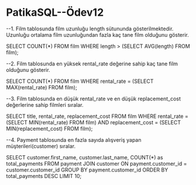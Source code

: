 # PatikaSQL--Ödev12

--1. Film tablosunda film uzunluğu length sütununda gösterilmektedir. Uzunluğu ortalama film uzunluğundan fazla kaç tane film olduğunu gösterir.

SELECT COUNT(*) FROM film WHERE length > (SELECT AVG(length) FROM film);

--2. Film tablosunda en yüksek rental_rate değerine sahip kaç tane film olduğunu gösterir.

SELECT COUNT(*) FROM film WHERE rental_rate = (SELECT MAX(rental_rate) FROM film);

--3. Film tablosunda en düşük rental_rate ve en düşük replacement_cost değerlerine sahip filmleri sıralar.

SELECT title, rental_rate, replacement_cost FROM film WHERE rental_rate = (SELECT MIN(rental_rate) FROM film) AND replacement_cost = (SELECT MIN(replacement_cost) FROM film);

--4. Payment tablosunda en fazla sayıda alışveriş yapan müşterileri(customer) sıralar.

SELECT customer.first_name, customer.last_name, COUNT(*) as total_payments FROM payment JOIN customer ON payment.customer_id = customer.customer_id GROUP BY payment.customer_id ORDER BY total_payments DESC LIMIT 10;
